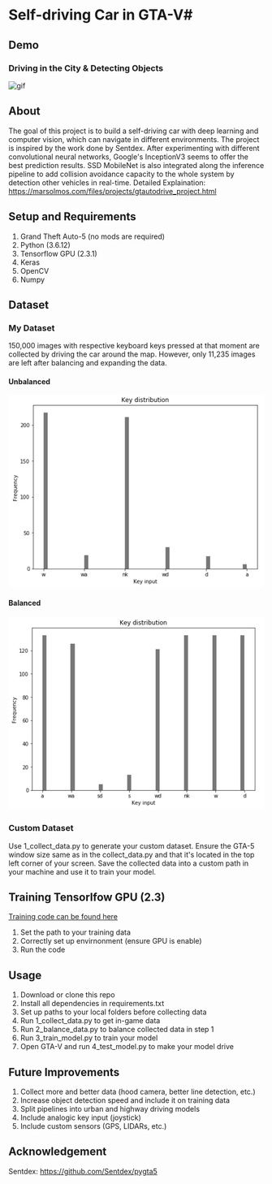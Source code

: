 # Self-driving Car in GTA-V#
## Demo ##
### Driving in the City & Detecting Objects ###
![gif](media/model_trained.gif)

## About ##
The goal of this project is to build a self-driving car with deep learning and computer vision, which can navigate in different environments. The project is inspired by the work done by Sentdex. After experimenting with different convolutional neural networks, Google's InceptionV3 seems to offer the best prediction results. SSD MobileNet is also integrated along the inference pipeline to add collision avoidance capacity to the whole system by detection other vehicles in real-time.
Detailed Explaination: https://marsolmos.com/files/projects/gtautodrive_project.html
## Setup and Requirements ##
1. Grand Theft Auto-5 (no mods are required)
2. Python (3.6.12)
3. Tensorflow GPU (2.3.1)
4. Keras
5. OpenCV
6. Numpy

## Dataset ##
### My Dataset ###
150,000 images with respective keyboard keys pressed at that moment are collected by driving the car around the map. However, only 11,235 images are left after balancing and expanding the data.
#### Unbalanced ####
![alt text](media/raw.PNG)
#### Balanced ####
![alt text](media/balanced.PNG)


### Custom Dataset ###
Use 1_collect_data.py to generate your custom dataset. Ensure the GTA-5 window size same as in the collect_data.py and that it's located in the top left corner of your screen.
Save the collected data into a custom path in your machine and use it to train your model.
## Training Tensorlfow GPU (2.3) ##
[Training code can be found here](https://github.com/marsolmos/gtautodrive/blob/master/3_train_model.py)
1. Set the path to your training data
2. Correctly set up envirnonment (ensure GPU is enable)
3. Run the code

## Usage ##
1. Download or clone this repo
2. Install all dependencies in requirements.txt
3. Set up paths to your local folders before collecting data
4. Run 1_collect_data.py to get in-game data
5. Run 2_balance_data.py to balance collected data in step 1
6. Run 3_train_model.py to train your model
7. Open GTA-V and run 4_test_model.py to make your model drive

## Future Improvements ##
1. Collect more and better data (hood camera, better line detection, etc.)
2. Increase object detection speed and include it on training data
3. Split pipelines into urban and highway driving models
4. Include analogic key input (joystick)
5. Include custom sensors (GPS, LIDARs, etc.)

## Acknowledgement ##
Sentdex: https://github.com/Sentdex/pygta5
